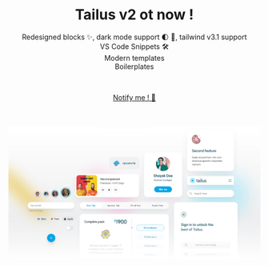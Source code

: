 <h1 align="center"> Tailus v2 ot now !  </h1>

<p align="center">Redesigned blocks ✨, dark mode support 🌓 🌙, tailwind v3.1 support  <br> VS Code Snippets 🛠 <br> Modern templates <br> Boilerplates </p>
<br>
<p align="center"> <a href="https://5qotv9mbvdj.typeform.com/to/lOIROT5f?utm_source=waitlist&typeform"> Notify me ! 🔔 </a> </p>
<br> <br>
<img src="https://raw.githubusercontent.com/Tailus-UI/.github/main/v2cover.webp" alt="tailus cover" />
